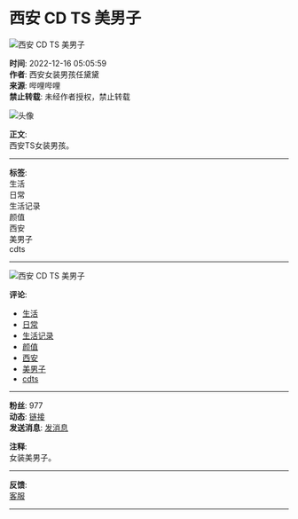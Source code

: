 # 西安 CD TS 美男子

![西安 CD TS 美男子](//i2.hdslb.com/bfs/archive/f4ec729cba8c385f390a26f946d52733112ca006.jpg@100w_100h_1c.webp)

**时间**: 2022-12-16 05:05:59  
**作者**: 西安女装男孩任黛黛  
**来源**: 哔哩哔哩  
**禁止转载**: 未经作者授权，禁止转载  

![头像](//i1.hdslb.com/bfs/face/bc6b391f09ad9bfe8370694f1d8a883d21655530.jpg@96w.webp)

**正文**:  
西安TS女装男孩。

---

**标签**:  
生活  
日常  
生活记录  
颜值  
西安  
美男子  
cdts  

---

![西安 CD TS 美男子](//i2.hdslb.com/bfs/archive/f4ec729cba8c385f390a26f946d52733112ca006.jpg@518w_290h_1c_!web-video-share-cover.webp)  

**评论**:  
- [生活](//www.bilibili.com/v/life)  
- [日常](//www.bilibili.com/v/life/daily)  
- [生活记录](//search.bilibili.com/all?keyword=%E7%94%9F%E6%B4%BB%E8%AE%B0%E5%BD%95&from_source=video_tag)  
- [颜值](//search.bilibili.com/all?keyword=%E9%A2%9C%E5%80%BC&from_source=video_tag)  
- [西安](//search.bilibili.com/all?keyword=%E8%A5%BF%E5%AE%89&from_source=video_tag)  
- [美男子](//search.bilibili.com/all?keyword=%E7%BE%8E%E7%94%B7%E5%AD%90&from_source=video_tag)  
- [cdts](//search.bilibili.com/all?keyword=cdts&from_source=video_tag)  

---

**粉丝**: 977  
**动态**: [链接](//space.bilibili.com/3493094490114271)  
**发送消息**: [发消息](//message.bilibili.com/#whisper/mid3493094490114271)  

**注释**:  
女装美男子。  

---

**反馈**:  
[客服](//www.bilibili.com/blackboard/help.html#%E5%B8%B8%E8%A7%81%E6%92%AD%E6%94%BE%E9%97%AE%E9%A2%98%E8%87%AA%E6%95%91%E6%96%B9%E6%B3%95 "帮助反馈")  

---